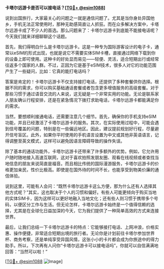 **卡塔尔远游卡是否可以接电话？[[TG💪+ @esim1088](https://t.me/s/esim1088)]**

说到出国旅行，大家最关心的问题之一就是通信问题了。尤其是当你身处异国他乡，手机无法正常使用时，那种无助感简直让人抓狂。而在众多解决方案中，卡塔尔远游卡成了不少人的首选。那么问题来了：卡塔尔远游卡到底能不能接电话呢？今天我们就来详细聊聊这个话题。

首先，我们得明白什么是卡塔尔远游卡。这是一种专为国际游客设计的电子卡，通常以eSIM的形式出现，也就是说它不需要实体SIM卡槽，直接通过网络下载到你的设备上即可使用。这种卡的好处显而易见——轻便、灵活，适合短期出行或经常往返多个国家的人群。不过，正因为它是基于eSIM技术，很多人对它的功能范围产生了一些疑问，比如：它真的能打电话吗？

答案是肯定的！卡塔尔远游卡不仅支持接打电话，还提供了多种套餐供你选择。根据不同的需求，你可以购买基础通话套餐或者包含更多增值服务的高级套餐。对于那些习惯于通过语音交流的人来说，这无疑是一个非常实用的功能。无论是联系家人朋友确认行程安排，还是在紧急情况下拨打求助电话，卡塔尔远游卡都能满足你的需求。

当然，要想顺利接通电话，还需要注意几个细节。首先，确保你的手机支持eSIM功能，并且已经激活了卡塔尔远游卡的服务。其次，在实际使用过程中，可能会遇到信号覆盖的问题，特别是在一些偏远地区。因此，建议提前规划好行程，尽量避开信号盲区。此外，如果你平时使用的手机语言设置为中文或其他非英语语言，记得调整至英文模式，这样可以避免因语言障碍导致的操作失误。

除了基本的通话功能外，卡塔尔远游卡还带来了许多额外的优势。例如，它允许用户随时随地接入高速互联网，这对于喜欢拍照发朋友圈、观看在线视频或者查找当地信息的朋友来说简直是福音。而且相比传统的国际漫游服务，卡塔尔远游卡的价格更加亲民，性价比极高。即使是在国外待的时间不长，也能享受到物美价廉的通信体验。

说到这里，可能有人会问：“既然卡塔尔远游卡这么方便，那为什么还有人选择其他方式呢？”其实，这也取决于个人的习惯和偏好。有些人可能更倾向于购买当地的实体SIM卡，因为这样可以更好地融入当地文化；还有些人则习惯于携带多个号码，以便区分工作与生活。但无论怎样，卡塔尔远游卡始终是一个值得信赖的选择，尤其是在全球化日益加深的今天，它为我们提供了一种简单高效的方式来连接世界。

最后，让我们总结一下卡塔尔远游卡的特点：它能够接打电话、上网冲浪，价格实惠、操作便捷，非常适合短期出境的旅行者。无论你是计划前往卡塔尔参加世界杯、商务考察，还是单纯享受异国风情，这张小小的卡片都会成为你旅途中的得力助手。所以，下次再有人问你“卡塔尔远游卡可以接电话吗”，你就可以自信满满地回答：“当然可以啦！”

[[TG💪+ @esim1088](https://t.me/s/esim1088) ![Image](https://i.postimg.cc/4NQfJmqS/Snipaste-2025-05-13-00-14-12.png)]